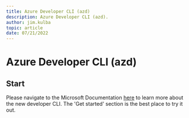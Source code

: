 ```yaml
---
title: Azure Developer CLI (azd)
description: Azure Developer CLI (azd).
author: jim.kulba
topic: article
date: 07/21/2022
---
```


# Azure Developer CLI (azd)

## Start

Please navigate to the Microsoft Documentation [here](https://docs.microsoft.com/en-us/azure/developer/azure-developer-cli/) to learn more about the new developer CLI. The 'Get started' section is the best place to try it out.
